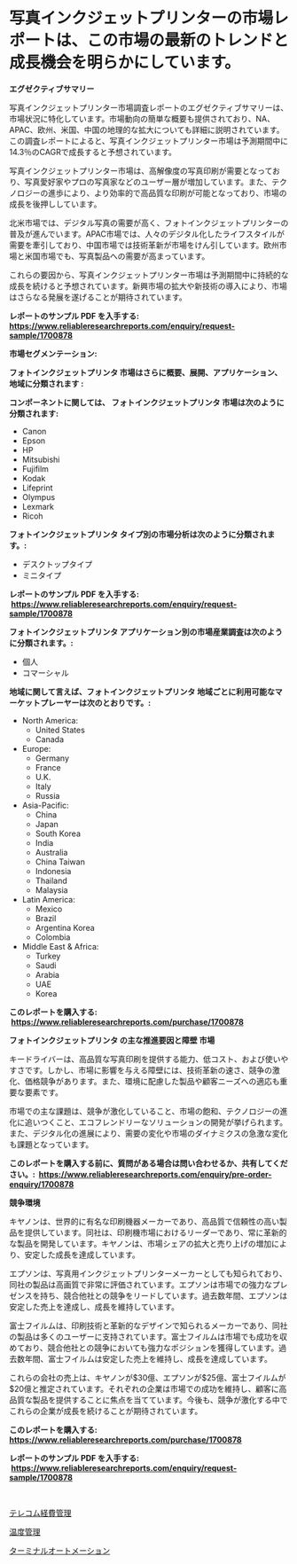 <p><h1>写真インクジェットプリンターの市場レポートは、この市場の最新のトレンドと成長機会を明らかにしています。</h1></p><p><strong>エグゼクティブサマリー</strong></p>
<p><p>写真インクジェットプリンター市場調査レポートのエグゼクティブサマリーは、市場状況に特化しています。市場動向の簡単な概要も提供されており、NA、APAC、欧州、米国、中国の地理的な拡大についても詳細に説明されています。この調査レポートによると、写真インクジェットプリンター市場は予測期間中に14.3％のCAGRで成長すると予想されています。</p><p>写真インクジェットプリンター市場は、高解像度の写真印刷が需要となっており、写真愛好家やプロの写真家などのユーザー層が増加しています。また、テクノロジーの進歩により、より効率的で高品質な印刷が可能となっており、市場の成長を後押ししています。</p><p>北米市場では、デジタル写真の需要が高く、フォトインクジェットプリンターの普及が進んでいます。APAC市場では、人々のデジタル化したライフスタイルが需要を牽引しており、中国市場では技術革新が市場をけん引しています。欧州市場と米国市場でも、写真製品への需要が高まっています。</p><p>これらの要因から、写真インクジェットプリンター市場は予測期間中に持続的な成長を続けると予想されています。新興市場の拡大や新技術の導入により、市場はさらなる発展を遂げることが期待されています。</p></p>
<p><strong>レポートのサンプル PDF を入手する: <a href="https://www.reliableresearchreports.com/enquiry/request-sample/1700878">https://www.reliableresearchreports.com/enquiry/request-sample/1700878</a></strong></p>
<p><strong>市場セグメンテーション:</strong></p>
<p><strong> フォトインクジェットプリンタ 市場はさらに概要、展開、アプリケーション、地域に分類されます :</strong></p>
<p><strong>コンポーネントに関しては、 フォトインクジェットプリンタ 市場は次のように分類されます: &nbsp;</strong></p>
<p><ul><li>Canon</li><li>Epson</li><li>HP</li><li>Mitsubishi</li><li>Fujifilm</li><li>Kodak</li><li>Lifeprint</li><li>Olympus</li><li>Lexmark</li><li>Ricoh</li></ul></p>
<p><strong> フォトインクジェットプリンタ タイプ別の市場分析は次のように分類されます。:</strong></p>
<p><ul><li>デスクトップタイプ</li><li>ミニタイプ</li></ul></p>
<p><strong>レポートのサンプル PDF を入手する: &nbsp;<a href="https://www.reliableresearchreports.com/enquiry/request-sample/1700878">https://www.reliableresearchreports.com/enquiry/request-sample/1700878</a></strong></p>
<p><strong> フォトインクジェットプリンタ アプリケーション別の市場産業調査は次のように分類されます。:</strong></p>
<p><ul><li>個人</li><li>コマーシャル</li></ul></p>
<p><strong>地域に関して言えば、フォトインクジェットプリンタ 地域ごとに利用可能なマーケットプレーヤーは次のとおりです。:</strong></p>
<p><ul>
    <li>
        North America:
        <ul>
            <li>United States</li>
            <li>Canada</li>
        </ul>
    </li>
    <li>
        Europe:
        <ul>
            <li>Germany</li>
            <li>France</li>
            <li>U.K.</li>
            <li>Italy</li>
            <li>Russia</li>
        </ul>
    </li>
    <li>
        Asia-Pacific:
        <ul>
            <li>China</li>
            <li>Japan</li>
            <li>South Korea</li>
            <li>India</li>
            <li>Australia</li>
            <li>China Taiwan</li>
            <li>Indonesia</li>
            <li>Thailand</li>
            <li>Malaysia</li>
        </ul>
    </li>
    <li>
        Latin America:
        <ul>
            <li>Mexico</li>
            <li>Brazil</li>
            <li>Argentina Korea</li>
            <li>Colombia</li>
        </ul>
    </li>
    <li>
        Middle East & Africa:
        <ul>
            <li>Turkey</li>
            <li>Saudi</li>
            <li>Arabia</li>
            <li>UAE</li>
            <li>Korea</li>
        </ul>
    </li>
    </ul></p>
<p><strong>このレポートを購入する: &nbsp;<a href="https://www.reliableresearchreports.com/purchase/1700878">https://www.reliableresearchreports.com/purchase/1700878</a></strong></p>
<p><strong>フォトインクジェットプリンタ の主な推進要因と障壁 市場</strong></p>
<p><p>キードライバーは、高品質な写真印刷を提供する能力、低コスト、および使いやすさです。しかし、市場に影響を与える障壁には、技術革新の速さ、競争の激化、価格競争があります。また、環境に配慮した製品や顧客ニーズへの適応も重要な要素です。</p><p>市場での主な課題は、競争が激化していること、市場の飽和、テクノロジーの進化に追いつくこと、エコフレンドリーなソリューションの開発が挙げられます。また、デジタル化の進展により、需要の変化や市場のダイナミクスの急激な変化も課題となっています。</p></p>
<p><strong>このレポートを購入する前に、質問がある場合は問い合わせるか、共有してください。:&nbsp; <a href="https://www.reliableresearchreports.com/enquiry/pre-order-enquiry/1700878">https://www.reliableresearchreports.com/enquiry/pre-order-enquiry/1700878</a></strong></p>
<p><strong>競争環境</strong></p>
<p><p>キヤノンは、世界的に有名な印刷機器メーカーであり、高品質で信頼性の高い製品を提供しています。同社は、印刷機市場におけるリーダーであり、常に革新的な製品を開発しています。キヤノンは、市場シェアの拡大と売り上げの増加により、安定した成長を達成しています。</p><p>エプソンは、写真用インクジェットプリンターメーカーとしても知られており、同社の製品は高画質で非常に評価されています。エプソンは市場での強力なプレゼンスを持ち、競合他社との競争をリードしています。過去数年間、エプソンは安定した売上を達成し、成長を維持しています。</p><p>富士フイルムは、印刷技術と革新的なデザインで知られるメーカーであり、同社の製品は多くのユーザーに支持されています。富士フイルムは市場でも成功を収めており、競合他社との競争においても強力なポジションを獲得しています。過去数年間、富士フイルムは安定した売上を維持し、成長を達成しています。</p><p>これらの会社の売上は、キヤノンが$30億、エプソンが$25億、富士フイルムが$20億と推定されています。それぞれの企業は市場での成功を維持し、顧客に高品質な製品を提供することに焦点を当てています。今後も、競争が激化する中でこれらの企業が成長を続けることが期待されています。</p></p>
<p><strong>このレポートを購入する: &nbsp; <a href="https://www.reliableresearchreports.com/purchase/1700878">https://www.reliableresearchreports.com/purchase/1700878</a></strong></p>
<p><strong>レポートのサンプル PDF を入手する: &nbsp;<a href="https://www.reliableresearchreports.com/enquiry/request-sample/1700878">https://www.reliableresearchreports.com/enquiry/request-sample/1700878</a></strong><strong></strong></p>
<p>&nbsp;</p>
<p><p><a href="https://github.com/jkjreqjscoxx7/Market-Research-Report-List-1/blob/main/45557578519.md">テレコム経費管理</a></p><p><a href="https://github.com/hilmi-2a/Market-Research-Report-List-1/blob/main/97381178520.md">温度管理</a></p><p><a href="https://github.com/Sophiaard2003/Market-Research-Report-List-1/blob/main/66977838521.md">ターミナルオートメーション</a></p></p>